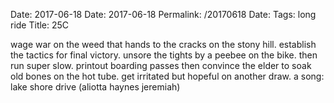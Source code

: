 Date: 2017-06-18
Date: 2017-06-18
Permalink: /20170618
Date: 
Tags: long ride
Title: 25C
  
wage war on the weed that hands to the cracks on the stony hill. establish the tactics for final victory. unsore the tights by a peebee on the bike. then run super slow. printout boarding passes then convince the elder to soak old bones on the hot tube. get irritated but hopeful on another draw.
<a>a song</a>: lake shore drive (aliotta haynes jeremiah)